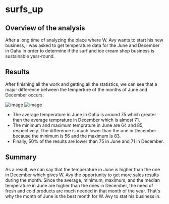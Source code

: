 # surfs_up
## Overview of the analysis
  After a long time of analyzing the place where W. Avy wants to start his new business, I was asked to get temperature data for the June and December in Oahu in order to determine if the surf and ice cream shop business is sustainable year-round.
## Results
  After finishing all the work and getting all the statistics, we can see that a major difference between the temperture of the months of June and December occurs:
  
  ![image](https://user-images.githubusercontent.com/80184581/123520603-6f370700-d67f-11eb-8f80-47a465f04d3a.png)                                       ![image](https://user-images.githubusercontent.com/80184581/123520616-87a72180-d67f-11eb-96f7-29343faeb3da.png)
  
  - The average temperature in June in Oahu is around 75 which greater than the average temprature in December which is almost 71. 
  - The minimum and maximum temprature in June are 64 and 85, respectively. The difference is much lower than the one in December because the minimum is 56 and the maximum is 83. 
  - Finally, 50% of the results are lower than 75 in June and 71 in December. 
## Summary
  As a result, we can say that the temperature in June is higher than the one in December which gives W. Avy the opportunity to get more sales results during the month. Since the average, minimum, maximum, and the median temperature in June are higher than the ones in December, the need of fresh and cold products are much needed in that month of the year. That's why the month of June is the best month for W. Avy to stat his business in. 
